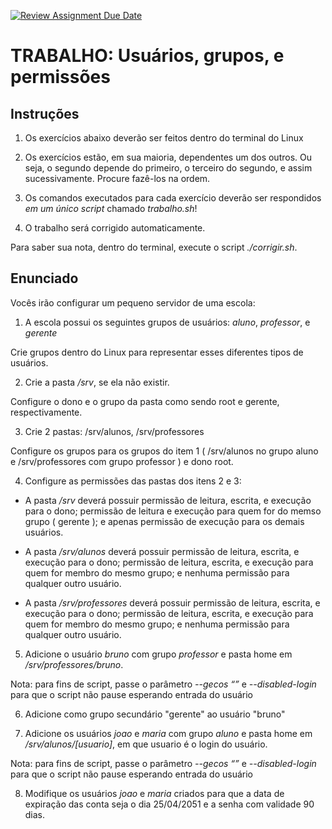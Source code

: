 [![Review Assignment Due Date](https://classroom.github.com/assets/deadline-readme-button-22041afd0340ce965d47ae6ef1cefeee28c7c493a6346c4f15d667ab976d596c.svg)](https://classroom.github.com/a/XV2YJs99)
# TRABALHO: Usuários, grupos, e permissões

## Instruções

1. Os exercícios abaixo deverão ser feitos dentro do terminal do Linux
       
2. Os exercícios estão, em sua maioria, dependentes um dos outros. Ou seja, o segundo depende do primeiro, o terceiro do segundo, e assim sucessivamente. Procure fazê-los na ordem.
       
3. Os comandos executados para cada exercício deverão ser respondidos _em um único script_ chamado _trabalho.sh_!
       
4. O trabalho será corrigido automaticamente.
       
Para saber sua nota, dentro do terminal, execute o script _./corrigir.sh_.

## Enunciado

Vocês irão configurar um pequeno servidor de uma escola:

1. A escola possui os seguintes grupos de usuários: _aluno_, _professor_, e _gerente_

Crie grupos dentro do Linux para representar esses diferentes tipos de usuários.
       
2. Crie a pasta _/srv_, se ela não existir. 
       
Configure o dono e o grupo da pasta como sendo root e gerente, respectivamente.
       
3. Crie 2 pastas: /srv/alunos, /srv/professores
       
Configure os grupos para os grupos do item 1 ( /srv/alunos no grupo aluno e /srv/professores com grupo professor ) e dono root.
       
4. Configure as permissões das pastas dos itens 2 e 3:

+ A pasta _/srv_ deverá possuir permissão de leitura, escrita, e execução para o dono; permissão de leitura e execução para quem for do memso grupo ( gerente ); e apenas permissão de execução para os demais usuários.
      
+ A pasta _/srv/alunos_ deverá possuir permissão de leitura, escrita, e execução para o dono; permissão de leitura, escrita, e execução para quem for membro do mesmo grupo; e nenhuma permissão para qualquer outro usuário.

+ A pasta _/srv/professores_ deverá possuir permissão de leitura, escrita, e execução para o dono; permissão de leitura, escrita, e execução para quem for membro do mesmo grupo; e nenhuma permissão para qualquer outro usuário.
       
5. Adicione o usuário _bruno_ com grupo _professor_ e pasta home em _/srv/professores/bruno_.
       
Nota: para fins de script, passe o parâmetro *--gecos “”*  e *--disabled-login* para que o script não pause esperando entrada do usuário
       
6. Adicione como grupo secundário "gerente" ao usuário "bruno"
       
7. Adicione os usuários _joao_ e _maria_ com grupo _aluno_ e pasta home em _/srv/alunos/[usuario]_, em que usuario é o login do usuário.

Nota: para fins de script, passe o parâmetro *--gecos “”*  e *--disabled-login* para que o script não pause esperando entrada do usuário
       
8. Modifique os usuários _joao_ e _maria_ criados para que a data de expiração das conta seja o dia 25/04/2051 e a senha com validade 90 dias.
